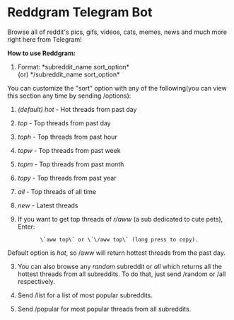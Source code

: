 <h1>Reddgram Telegram Bot</h1>

Browse all of reddit's pics, gifs, videos, cats, memes, news and much more right here from Telegram!

<b>How to use Reddgram:</b>

1. Format: 
*subreddit_name  sort_option\*  
            (or) 
*\/subreddit_name  sort_option\*

You can customize the "sort" option with any of the following(you can view this section any time by sending /options): 

1. _(default)_ *hot* - Hot threads from past day 
2. *top* - Top threads from past day
3. *toph* - Top threads from past hour
4. *topw* - Top threads from past week
5. *topm* - Top threads from past month
6. *topy* - Top threads from past year
7. *all* - Top threads of all time
8. *new* - Latest threads

2. If you want to get top threads of *r/aww* (a sub dedicated to cute pets), Enter: 

              \`aww top\` or \`\/aww top\` (long press to copy).

Default option is *hot*, so /aww will return hottest threads from the past day.

3. You can also browse any *random* subreddit or *all* which returns all the hottest threads from all subreddits. To do that, just send /random or /all respectively.

4. Send /list for a list of most popular subreddits.

5. Send /popular for most popular threads from all subreddits.
